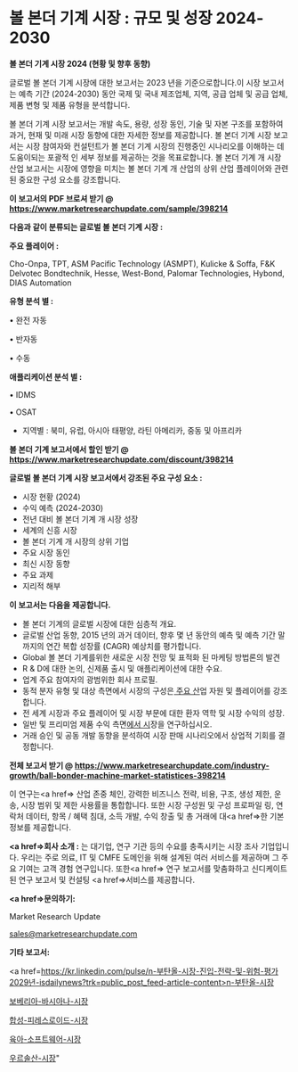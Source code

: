 # 볼 본더 기계 시장 : 규모 및 성장 2024-2030

<strong>볼 본더 기계 시장 2024 (현황 및 향후 동향)</strong>

글로벌 볼 본더 기계 시장에 대한 보고서는 2023 년을 기준으로합니다.이 시장 보고서는 예측 기간 (2024-2030) 동안 국제 및 국내 제조업체, 지역, 공급 업체 및 공급 업체, 제품 변형 및 제품 유형을 분석합니다.

볼 본더 기계 시장 보고서는 개발 속도, 용량, 성장 동인, 기술 및 자본 구조를 포함하여 과거, 현재 및 미래 시장 동향에 대한 자세한 정보를 제공합니다. 볼 본더 기계 시장 보고서는 시장 참여자와 컨설턴트가 볼 본더 기계 시장의 진행중인 시나리오를 이해하는 데 도움이되는 포괄적 인 세부 정보를 제공하는 것을 목표로합니다. 볼 본더 기계 개 시장 산업 보고서는 시장에 영향을 미치는 볼 본더 기계 개 산업의 상위 산업 플레이어와 관련된 중요한 구성 요소를 강조합니다.



<strong>이 보고서의 PDF 브로셔 받기 @ <a href=https://www.marketresearchupdate.com/sample/398214>https://www.marketresearchupdate.com/sample/398214</a></strong>



<strong>다음과 같이 분류되는 글로벌 볼 본더 기계 시장 :</strong>



<strong>주요 플레이어 :</strong>

Cho-Onpa, TPT, ASM Pacific Technology (ASMPT), Kulicke & Soffa, F&K Delvotec Bondtechnik, Hesse, West-Bond, Palomar Technologies, Hybond, DIAS Automation



<strong>유형 분석 별 :</strong>

• 완전 자동

• 반자동

• 수동



<strong>애플리케이션 분석 별 :</strong>

• IDMS

• OSAT

<ul>
  <li>지역별 : 북미, 유럽, 아시아 태평양, 라틴 아메리카, 중동 및 아프리카</li>
</ul>


<strong>볼 본더 기계 보고서에서 할인 받기 @ <a href=https://www.marketresearchupdate.com/discount/398214>https://www.marketresearchupdate.com/discount/398214</a></strong>



<strong>글로벌 볼 본더 기계 시장 보고서에서 강조된 주요 구성 요소 :</strong>
<ul>
  <li>시장 현황 (2024)</li>
  <li>수익 예측 (2024-2030)</li>
  <li>전년 대비 볼 본더 기계 개 시장 성장</li>
  <li>세계의 신흥 시장</li>
  <li>볼 본더 기계 개 시장의 상위 기업</li>
  <li>주요 시장 동인</li>
  <li>최신 시장 동향</li>
  <li>주요 과제</li>
  <li>지리적 해부</li>
</ul>


<strong>이 보고서는 다음을 제공합니다.</strong>
<ul>
  <li>볼 본더 기계의 글로벌 시장에 대한 심층적 개요.</li>
  <li>글로벌 산업 동향, 2015 년의 과거 데이터, 향후 몇 년 동안의 예측 및 예측 기간 말까지의 연간 복합 성장률 (CAGR) 예상치를 평가합니다.</li>
  <li>Global 볼 본더 기계를위한 새로운 시장 전망 및 표적화 된 마케팅 방법론의 발견</li>
  <li>R &amp; D에 대한 논의, 신제품 출시 및 애플리케이션에 대한 수요.</li>
  <li>업계 주요 참여자의 광범위한 회사 프로필.</li>
  <li>동적 분자 유형 및 대상 측면에서 시장의 구성은<a href=> 주요 산</a>업 자원 및 플레이어를 강조합니다.</li>
  <li>전 세계 시장과 주요 플레이어 및 시장 부문에 대한 환자 역학 및 시장 수익의 성장.</li>
  <li>일반 및 프리미엄 제품 수익 측면<a href=>에서 시</a>장을 연구하십시오.</li>
  <li>거래 승인 및 공동 개발 동향을 분석하여 시장 판매 시나리오에서 상업적 기회를 결정합니다.</li>
</ul>



<strong>전체 보고서 받기 @ <a href=https://www.marketresearchupdate.com/industry-growth/ball-bonder-machine-market-statistices-398214>https://www.marketresearchupdate.com/industry-growth/ball-bonder-machine-market-statistices-398214</a></strong>

이 연구는<a href=> 산업 존중</a> 체인, 강력한 비즈니스 전략, 비용, 구조, 생성 제한, 운송, 시장 범위 및 제한 사용률을 통합합니다. 또한 시장 구성원 및 구성 프로파일 링, 연락처 데이터, 항목 / 혜택 침대, 소득 개발, 수익 창출 및 총 거래에 대<a href=>한 기본 </a>정보를 제공합니다.



<strong><a href=>회사 소</a>개 :</strong>
는 대기업, 연구 기관 등의 수요를 충족시키는 시장 조사 기업입니다. 우리는 주로 의료, IT 및 CMFE 도메인을 위해 설계된 여러 서비스를 제공하며 그 주요 기여는 고객 경험 연구입니다. 또한<a href=> 연구 보</a>고서를 맞춤화하고 신디케이트 된 연구 보고서 및 컨설팅 <a href=>서비스</a>를 제공합니다.



<strong><a href=>문의하기:</a></strong>

Market Research Update

sales@marketresearchupdate.com



<strong>기타 보고서:</strong>

<a href=https://kr.linkedin.com/pulse/n-부탄올-시장-진입-전략-및-위험-평가2029년-isdailynews?trk=public_post_feed-article-content>n-부탄올-시장</a>

<a href=https://www.linkedin.com/pulse/보베리아-바시아나-시장-세분화-연구-및-목표-고객2029년-survey-spotlight-pro-24-analysis/>보베리아-바시아나-시장</a>

<a href=https://www.linkedin.com/pulse/합성-피레스로이드-시장-규모-및-성장-2023-survey-spotlight-pro-24-analysis-uzr1c/>합성-피레스로이드-시장</a>

<a href=https://www.linkedin.com/pulse/육아-소프트웨어-시장-규모-및-성장-2023-analytics-avenue-adventures-24-ana-aavwf/>육아-소프트웨어-시장</a>

<a href=https://www.linkedin.com/pulse/우르솔산-시장-경쟁-분석-및-성장-잠재력-2030-analytics-alchemy-360-analysis-ss5cc/>우르솔산-시장</a>"
